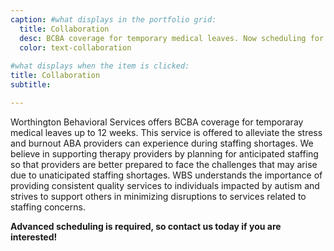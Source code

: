 ```yaml
---
caption: #what displays in the portfolio grid:
  title: Collaboration
  desc: BCBA coverage for temporary medical leaves. Now scheduling for February 2023!
  color: text-collaboration
  
#what displays when the item is clicked:
title: Collaboration
subtitle:

---
```

Worthington Behavioral Services offers BCBA coverage for temporaray medical leaves up to 12 weeks. This service is offered to alleviate the stress and burnout ABA providers can experience during staffing shortages. We believe in supporting therapy providers by planning for anticipated staffing so that providers are better prepared to face the challenges that may arise due to unaticipated staffing shortages. WBS understands the importance of providing consistent quality services to individuals impacted by autism and strives to support others in minimizing disruptions to services related to staffing concerns. 

**Advanced scheduling is required, so contact us today if you are interested!**  